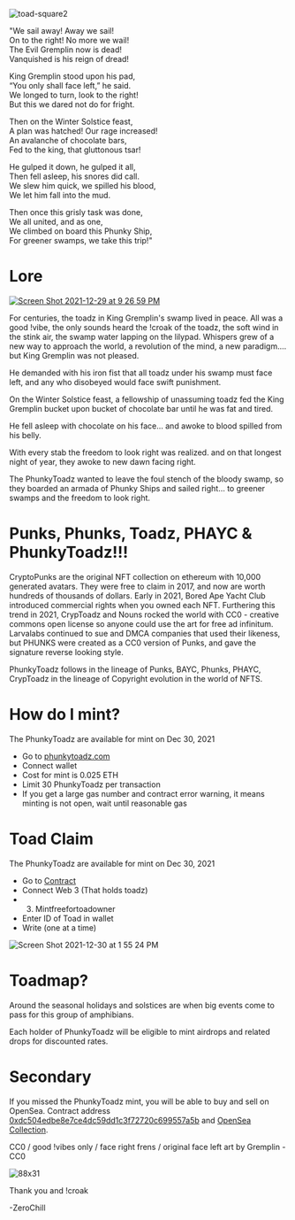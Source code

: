 ![toad-square2](https://user-images.githubusercontent.com/96514988/147785240-1cff1b91-6abe-4ba9-8e1f-85f8b878693d.png)

"We sail away! Away we sail!  
On to the right! No more we wail!  
The Evil Gremplin now is dead!  
Vanquished is his reign of dread!  

King Gremplin stood upon his pad,  
“You only shall face left,” he said.  
We longed to turn, look to the right!  
But this we dared not do for fright.  

Then on the Winter Solstice feast,  
A plan was hatched! Our rage increased!  
An avalanche of chocolate bars,  
Fed to the king, that gluttonous tsar!  

He gulped it down, he gulped it all,  
Then fell asleep, his snores did call.  
We slew him quick, we spilled his blood,  
We let him fall into the mud.

Then once this grisly task was done,  
We all united, and as one,  
We climbed on board this Phunky Ship,  
For greener swamps, we take this trip!"


# Lore

[![Screen Shot 2021-12-29 at 9 26 59 PM](https://user-images.githubusercontent.com/96514988/147724091-3ce3c732-381c-42d9-8c65-fa3ac0c4a20e.png)](https://www.youtube.com/watch?v=e55ug76ZIDI)


For centuries, the toadz in King Gremplin's swamp lived in peace. All was a good !vibe, the only sounds heard the !croak of the toadz, the soft wind in the stink air, the swamp water lapping on the lilypad. Whispers grew of a new way to approach the world, a revolution of the mind, a new paradigm.... but King Gremplin was not pleased.

He demanded with his iron fist that all toadz under his swamp must face left, and any who disobeyed would face swift punishment.

On the Winter Solstice feast, a fellowship of unassuming toadz fed the King Gremplin bucket upon bucket of chocolate bar until he was fat and tired.

He fell asleep with chocolate on his face... and awoke to blood spilled from his belly.

With every stab the freedom to look right was realized. and on that longest night of year, they awoke to new dawn facing right.

The PhunkyToadz wanted to leave the foul stench of the bloody swamp, so they boarded an armada of Phunky Ships and sailed right... to greener swamps and the freedom to look right.


# Punks, Phunks, Toadz, PHAYC & PhunkyToadz!!!

CryptoPunks are the original NFT collection on ethereum with 10,000 generated avatars. They were free to claim in 2017, and now are worth hundreds of thousands of dollars. Early in 2021, Bored Ape Yacht Club introduced commercial rights when you owned each NFT. Furthering this trend in 2021, CrypToadz and Nouns rocked the world with CC0 - creative commons open license so anyone could use the art for free ad infinitum. Larvalabs continued to sue and DMCA companies that used their likeness, but PHUNKS were created as a CC0 version of Punks, and gave the signature reverse looking style.

PhunkyToadz follows in the lineage of Punks, BAYC, Phunks, PHAYC, CrypToadz in the lineage of Copyright evolution in the world of NFTS.


# How do I mint?

The PhunkyToadz are available for mint on Dec 30, 2021

* Go to [phunkytoadz.com](https://phunkytoadz.com/)
* Connect wallet
* Cost for mint is 0.025 ETH
* Limit 30 PhunkyToadz per transaction
* If you get a large gas number and contract error warning, it means minting is not open, wait until reasonable gas

# Toad Claim

The PhunkyToadz are available for mint on Dec 30, 2021

* Go to [Contract](https://etherscan.io/token/0xdc504edbe8e7ce4dc59dd1c3f72720c699557a5b#writeContract)
* Connect Web 3 (That holds toadz)
* 3. Mintfreefortoadowner
* Enter ID of Toad in wallet
* Write (one at a time)

![Screen Shot 2021-12-30 at 1 55 24 PM](https://user-images.githubusercontent.com/96514988/147790555-7680ba4c-68d1-4cf5-ab76-f78eadc1d897.png)


# Toadmap?

Around the seasonal holidays and solstices are when big events come to pass for this group of amphibians. 

Each holder of PhunkyToadz will be eligible to mint airdrops and related drops for discounted rates.


# Secondary

If you missed the PhunkyToadz mint, you will be able to buy and sell on OpenSea. Contract address [0xdc504edbe8e7ce4dc59dd1c3f72720c699557a5b](https://etherscan.io/token/0xdc504edbe8e7ce4dc59dd1c3f72720c699557a5b) and [OpenSea Collection](https://opensea.io/collection/phunkytoadz). 


CC0 / good !vibes only / face right frens / original face left art by Gremplin - CC0

![88x31](https://user-images.githubusercontent.com/96514988/147050178-6059d9e0-daa4-4243-b35f-43b7d924510a.png)


Thank you and !croak

-ZeroChill
